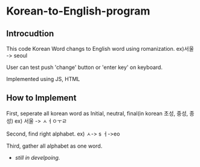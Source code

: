 # Korean-to-English-program

## Introcudtion
This code Korean Word changs to English word using romanization. ex)서울 -> seoul

User can test push 'change' button or 'enter key' on keyboard.

Implemented using JS, HTML  
## How to Implement
First, seperate all korean word as Initial, neutral, final(in korean 초성, 중성, 종성) ex) 서울 -> ㅅㅓㅇㅜㄹ

Second, find right alphabet. ex) ㅅ-> s ㅓ->eo       

Third, gather all alphabet as one word.

- *still in develpoing.*
  
